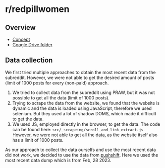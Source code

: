 # r/redpillwomen

## Overview
- [Concept](https://docs.google.com/document/d/1rZtfiXTJh3QH4LyoYMtVKNVjwW7fsVMTI70lqLdHBT4/edit?usp=sharing)
- [Google Drive folder](https://drive.google.com/drive/folders/18A3VU6Mtl2IXaB1RfSJhaJISUAlMB0Y8?usp=sharing)

## Data collection

We first tried multiple approaches to obtain the most recent data from the subreddit. However, we were not able to get the desired amount of posts (limit of 1000 posts for every (non-paid) approach.

1. We tried to collect data from the subreddit using PRAW, but it was not possible to get all the data (limit of 1000 posts).
2. Trying to scrape the data from the website, we found that the website is dynamic and the data is loaded using JavaScript, therefore we used selenium. But they used a lot of shadow DOMS, which made it difficult to get the data.
3. We used JS, employed directly in the browser, to get the data. The code can be found here: `src/_scrapeing/scroll_and_link_extract.js`. However, we were not able to get all the data, as the website itself also has a limit of 1000 posts.

As our approach to collect the data ourselfs and use the most recent data did not work, we decided to use the data from [pushshift](https://academictorrents.com/details/c398a571976c78d346c325bd75c47b82edf6124e).
Here we used the most recent data dump which is from Feb, 28 2023.
